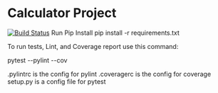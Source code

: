 # Calculator Project
[![Build Status](https://app.travis-ci.com/svoishnis/calc2.svg?branch=part5)](https://app.travis-ci.com/svoishnis/calc2)
Run Pip Install
pip install -r requirements.txt

To run tests, Lint, and Coverage report use this command:

pytest  --pylint --cov

.pylintrc is the config for pylint
.coveragerc is the config for coverage
setup.py is a config file for pytest
